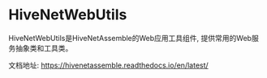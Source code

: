 # HiveNetWebUtils

HiveNetWebUtils是HiveNetAssemble的Web应用工具组件, 提供常用的Web服务抽象类和工具类。

文档地址: https://hivenetassemble.readthedocs.io/en/latest/
